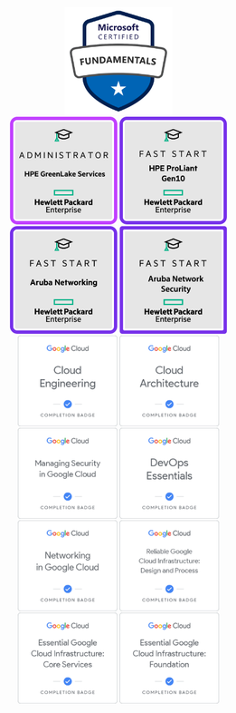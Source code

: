 <p align="center">
    <img height="190px" width="auto" src="https://raw.githubusercontent.com/glowbase/glowbase/master/img/Microsoft_Certified_Azure_Fundamentals.svg" />
    </br>
    <img height="190px" width="auto" src="https://raw.githubusercontent.com/glowbase/glowbase/master/img/HPE_GreenLake_Administrator.png" />
    <img height="190px" width="auto" src="https://raw.githubusercontent.com/glowbase/glowbase/master/img/HPE_Fast_Start_ProLiant_Gen10.png" />
    <img height="190px" width="auto" src="https://raw.githubusercontent.com/glowbase/glowbase/master/img/HPE_Fast_Start_Networking.png" />
    <img height="190px" width="auto" src="https://raw.githubusercontent.com/glowbase/glowbase/master/img/HPE_Fast_Start_Network_Security.png" />
    <br/>
    <img height="160px" width="auto" src="https://raw.githubusercontent.com/glowbase/glowbase/master/img/Cloud_Engineering.png"/>
    <img height="160px" width="auto" src="https://raw.githubusercontent.com/glowbase/glowbase/master/img/Cloud_Architecture.png"/>
    <img height="160px" width="auto" src="https://raw.githubusercontent.com/glowbase/glowbase/master/img/Managing_Security_in_Google_Cloud.png"/>
    <img height="160px" width="auto" src="https://raw.githubusercontent.com/glowbase/glowbase/master/img/DevOps_Essentials.png"/>
    <br/>
    <img height="160px" width="auto" src="https://raw.githubusercontent.com/glowbase/glowbase/master/img/Networking_in_Google_Cloud.png"/>
    <img height="160px" width="auto" src="https://raw.githubusercontent.com/glowbase/glowbase/master/img/Reliable_Google_Cloud_Infrastructure_Design_and_Process.png"/>
    <img height="160px" width="auto" src="https://raw.githubusercontent.com/glowbase/glowbase/master/img/Essential_Google_Cloud_Infrastructure_Core_Services.png"/>
    <img height="160px" width="auto" src="https://raw.githubusercontent.com/glowbase/glowbase/master/img/Essential_Google_Cloud_Infrastructure_Foundation.png" />
</p>
